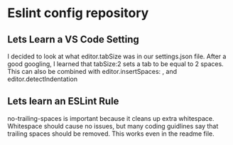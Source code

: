 # Eslint config repository

## Lets Learn a VS Code Setting

I decided to look at what editor.tabSize was in our settings.json file.
After a good googling, I learned that tabSize:2 sets a tab to be equal to 2 spaces.
This can also be combined with editor.insertSpaces: , and editor.detectIndentation

## Lets learn an ESLint Rule

no-trailing-spaces is important because it cleans up extra whitespace.
Whitespace should cause no issues, but many coding guidlines say that trailing spaces should be removed.
This works even in the readme file.
